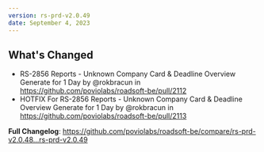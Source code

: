 ```yaml
---
version: rs-prd-v2.0.49
date: September 4, 2023
---
```


## What's Changed
* RS-2856 Reports - Unknown Company Card & Deadline Overview Generate for 1 Day by @rokbracun in https://github.com/poviolabs/roadsoft-be/pull/2112
* HOTFIX For RS-2856 Reports - Unknown Company Card & Deadline Overview Generate for 1 Day by @rokbracun in https://github.com/poviolabs/roadsoft-be/pull/2113


**Full Changelog**: https://github.com/poviolabs/roadsoft-be/compare/rs-prd-v2.0.48...rs-prd-v2.0.49